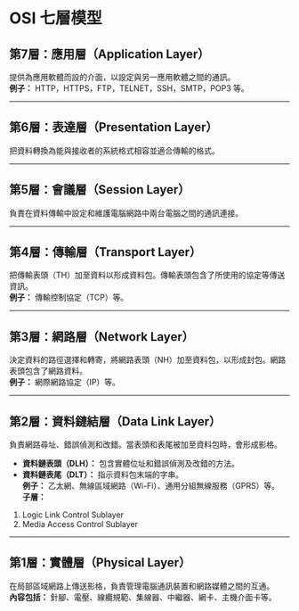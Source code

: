 # OSI 七層模型

## **第7層：應用層（Application Layer）**  
提供為應用軟體而設的介面，以設定與另一應用軟體之間的通訊。  
**例子：** HTTP，HTTPS，FTP，TELNET，SSH，SMTP，POP3 等。

---

## **第6層：表達層（Presentation Layer）**  
把資料轉換為能與接收者的系統格式相容並適合傳輸的格式。

---

## **第5層：會議層（Session Layer）**  
負責在資料傳輸中設定和維護電腦網路中兩台電腦之間的通訊連接。

---

## **第4層：傳輸層（Transport Layer）**  
把傳輸表頭（TH）加至資料以形成資料包。傳輸表頭包含了所使用的協定等傳送資訊。  
**例子：** 傳輸控制協定（TCP）等。

---

## **第3層：網路層（Network Layer）**  
決定資料的路徑選擇和轉寄，將網路表頭（NH）加至資料包，以形成封包。網路表頭包含了網路資料。  
**例子：** 網際網路協定（IP）等。

---

## **第2層：資料鏈結層（Data Link Layer）**  
負責網路尋址、錯誤偵測和改錯。當表頭和表尾被加至資料包時，會形成影格。  
- **資料鏈表頭（DLH）：** 包含實體位址和錯誤偵測及改錯的方法。  
- **資料鏈表尾（DLT）：** 指示資料包末端的字串。  
**例子：** 乙太網、無線區域網路（Wi-Fi）、通用分組無線服務（GPRS）等。  
**子層：**  
1. Logic Link Control Sublayer  
2. Media Access Control Sublayer  

---

## **第1層：實體層（Physical Layer）**  
在局部區域網路上傳送影格，負責管理電腦通訊裝置和網路媒體之間的互通。  
**內容包括：** 針腳、電壓、線纜規範、集線器、中繼器、網卡、主機介面卡等。

